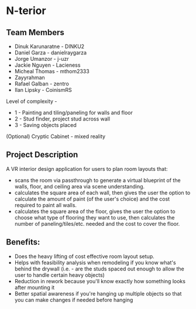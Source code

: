 # N-terior

## Team Members
* Dinuk Karunaratne - DINKU2
* Daniel Garza - danielraygarza 
* Jorge Umanzor - j-uzr
* Jackie Nguyen - Lacieness
* Micheal Thomas - mthom2333
* Zayyrahman 
* Rafael Galban - zentro
* Ilan Lipsky - CoinismRS


Level of complexity -

* 1 - Painting and tiling/paneling for walls and floor
* 2 - Stud finder, project stud across wall 
* 3 - Saving objects placed 

(Optional) Cryptic Cabinet - mixed reality 
## Project Description

A VR interior design application for users to plan room layouts that:
- scans the room via passthrough to generate a virtual blueprint of the walls, floor, and ceiling area via scene understanding.
- calculates the square area of each wall, then gives the user the option to calculate the amount of paint (of the user's choice) and the cost required to paint all walls.
- calculates the square area of the floor, gives the user the option to choose what type of flooring they want to use, then calculates the number of paneling/tiles/etc. needed and the cost to cover the floor.

## Benefits:
- Does the heavy lifting of cost effective room layout setup. 
- Helps with feasibility analysis when remodeling if you know what's behind the drywall (i.e. - are the studs spaced out enough to allow the user to handle certain heavy objects)
- Reduction in rework because you'll know exactly how something looks after mounting it
- Better spatial awareness if you're hanging up multiple objects so that you can make changes if needed before hanging
